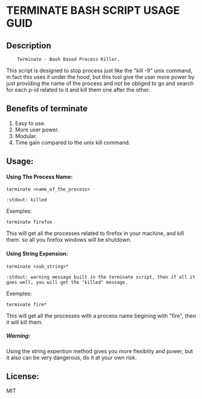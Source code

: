 # TERMINATE BASH SCRIPT USAGE GUID

## Description
		Terminate - Bash Based Process Killer.
This script is designed to stop process just like the "kill -9" unix command, in fact this uses it under the hood, but this tool give the user more power by just providing the name of the process and not be obliged to go and search for each p-id related to it and kill them one after the other.


## Benefits of terminate
1. Easy to use.		
2. More user power.		
3. Modular.		
4. Time gain  compared to the unix kill command.		


## Usage:
#### Using The Process Name:
 
	terminate <name_of_the_process>
	
	:stdout: killed

Exemples:
	
	terminate firefox

This will get all the processes related to firefox in your machine, and kill them.
	      so all you firefox windows will be shutdown.

#### Using String Expension:

	terminate <sub_string>*
	
	:stdout: warning message built in the terminate script, then if all it goes well, you will get the "killed" message.

Exemples:
	
	terminate fire*

This will get all the processes with a process name begining with "fire", then it will kill them.

##### Warning: 
Using the string expention method gives you more flexiblity and power, but it also can be very dangerous, do it at your own risk.



## License:
MIT




